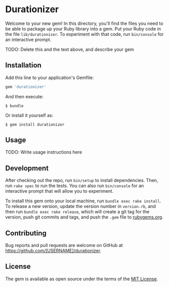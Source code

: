 # Durationizer

Welcome to your new gem! In this directory, you'll find the files you need to be able to package up your Ruby library into a gem. Put your Ruby code in the file `lib/durationizer`. To experiment with that code, run `bin/console` for an interactive prompt.

TODO: Delete this and the text above, and describe your gem

## Installation

Add this line to your application's Gemfile:

```ruby
gem 'durationizer'
```

And then execute:

    $ bundle

Or install it yourself as:

    $ gem install durationizer

## Usage

TODO: Write usage instructions here

## Development

After checking out the repo, run `bin/setup` to install dependencies. Then, run `rake spec` to run the tests. You can also run `bin/console` for an interactive prompt that will allow you to experiment.

To install this gem onto your local machine, run `bundle exec rake install`. To release a new version, update the version number in `version.rb`, and then run `bundle exec rake release`, which will create a git tag for the version, push git commits and tags, and push the `.gem` file to [rubygems.org](https://rubygems.org).

## Contributing

Bug reports and pull requests are welcome on GitHub at https://github.com/[USERNAME]/durationizer.


## License

The gem is available as open source under the terms of the [MIT License](http://opensource.org/licenses/MIT).

